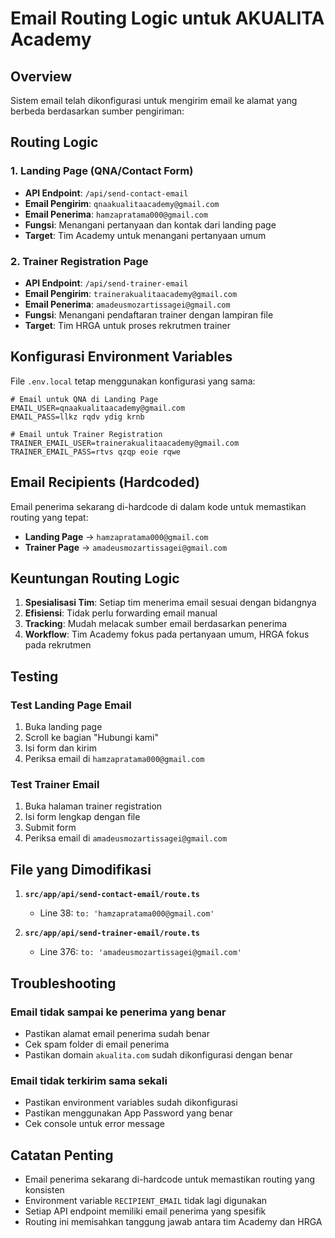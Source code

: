 # Email Routing Logic untuk AKUALITA Academy

## Overview

Sistem email telah dikonfigurasi untuk mengirim email ke alamat yang berbeda berdasarkan sumber pengiriman:

## Routing Logic

### 1. **Landing Page (QNA/Contact Form)**
- **API Endpoint**: `/api/send-contact-email`
- **Email Pengirim**: `qnaakualitaacademy@gmail.com`
- **Email Penerima**: `hamzapratama000@gmail.com`
- **Fungsi**: Menangani pertanyaan dan kontak dari landing page
- **Target**: Tim Academy untuk menangani pertanyaan umum

### 2. **Trainer Registration Page**
- **API Endpoint**: `/api/send-trainer-email`
- **Email Pengirim**: `trainerakualitaacademy@gmail.com`
- **Email Penerima**: `amadeusmozartissagei@gmail.com`
- **Fungsi**: Menangani pendaftaran trainer dengan lampiran file
- **Target**: Tim HRGA untuk proses rekrutmen trainer

## Konfigurasi Environment Variables

File `.env.local` tetap menggunakan konfigurasi yang sama:

```env
# Email untuk QNA di Landing Page
EMAIL_USER=qnaakualitaacademy@gmail.com
EMAIL_PASS=llkz rqdv ydig krnb

# Email untuk Trainer Registration  
TRAINER_EMAIL_USER=trainerakualitaacademy@gmail.com
TRAINER_EMAIL_PASS=rtvs qzqp eoie rqwe
```

## Email Recipients (Hardcoded)

Email penerima sekarang di-hardcode di dalam kode untuk memastikan routing yang tepat:

- **Landing Page** → `hamzapratama000@gmail.com`
- **Trainer Page** → `amadeusmozartissagei@gmail.com`

## Keuntungan Routing Logic

1. **Spesialisasi Tim**: Setiap tim menerima email sesuai dengan bidangnya
2. **Efisiensi**: Tidak perlu forwarding email manual
3. **Tracking**: Mudah melacak sumber email berdasarkan penerima
4. **Workflow**: Tim Academy fokus pada pertanyaan umum, HRGA fokus pada rekrutmen

## Testing

### Test Landing Page Email
1. Buka landing page
2. Scroll ke bagian "Hubungi kami"
3. Isi form dan kirim
4. Periksa email di `hamzapratama000@gmail.com`

### Test Trainer Email
1. Buka halaman trainer registration
2. Isi form lengkap dengan file
3. Submit form
4. Periksa email di `amadeusmozartissagei@gmail.com`

## File yang Dimodifikasi

1. **`src/app/api/send-contact-email/route.ts`**
   - Line 38: `to: 'hamzapratama000@gmail.com'`

2. **`src/app/api/send-trainer-email/route.ts`**
   - Line 376: `to: 'amadeusmozartissagei@gmail.com'`

## Troubleshooting

### Email tidak sampai ke penerima yang benar
- Pastikan alamat email penerima sudah benar
- Cek spam folder di email penerima
- Pastikan domain `akualita.com` sudah dikonfigurasi dengan benar

### Email tidak terkirim sama sekali
- Pastikan environment variables sudah dikonfigurasi
- Pastikan menggunakan App Password yang benar
- Cek console untuk error message

## Catatan Penting

- Email penerima sekarang di-hardcode untuk memastikan routing yang konsisten
- Environment variable `RECIPIENT_EMAIL` tidak lagi digunakan
- Setiap API endpoint memiliki email penerima yang spesifik
- Routing ini memisahkan tanggung jawab antara tim Academy dan HRGA
